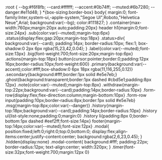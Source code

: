 :root {
  --bg:#f6f8fb;
  --card:#ffffff;
  --accent:#0b74ff;
  --muted:#6b7280;
  --danger:#e11d48;
}
*{box-sizing:border-box}
body{
  margin:0;
  font-family:Inter,system-ui,-apple-system,"Segoe UI",Roboto,"Helvetica Neue",Arial;
  background:var(--bg);
  color:#111827;
}
.container{max-width:760px;margin:20px auto;padding:20px}
header h1{margin:0;font-size:24px}
.sub{color:var(--muted);margin-top:6px}
.status{display:flex;gap:20px;margin-top:18px}
.status>div{
  background:var(--card);
  padding:14px;
  border-radius:10px;
  flex:1;
  box-shadow:0 2px 6px rgba(15,23,42,0.04);
}
.label{color:var(--muted);font-size:13px}
.big{font-weight:700;font-size:20px;margin-top:6px}
.actions{margin-top:18px}
button{cursor:pointer;border:0;padding:12px 16px;border-radius:10px;font-weight:600}
.primary{background:var(--accent);color:#fff;box-shadow:0 6px 18px rgba(11,116,255,0.12)}
.secondary{background:#fff;border:1px solid #e5e7eb;}
.ghost{background:transparent;border:1px dashed #cbd5e1;padding:8px 12px}
.note{color:var(--muted);margin-top:8px}
.withdraw{margin-top:22px;background:var(--card);padding:14px;border-radius:10px}
.form-row{display:flex;flex-direction:column;margin-bottom:10px}
.form-row input{padding:10px;border-radius:8px;border:1px solid #e5e7eb}
.msg{margin-top:8px;color:var(--danger)}
.history{margin-top:18px;background:var(--card);padding:14px;border-radius:10px}
.history ul{list-style:none;padding:0;margin:0}
.history li{padding:8px 0;border-bottom:1px dashed #eef2ff;font-size:14px}
footer{margin-top:14px;color:var(--muted);font-size:12px}
.modal{
  position:fixed;left:0;right:0;top:0;bottom:0;
  display:flex;align-items:center;justify-content:center;
  background:rgba(2,6,23,0.45);
}
.hidden{display:none}
.modal-content{
  background:#fff;
  padding:22px;
  border-radius:12px;
  text-align:center;
  width:320px;
}
.timer{font-size:32px;font-weight:700;margin:12px 0}

